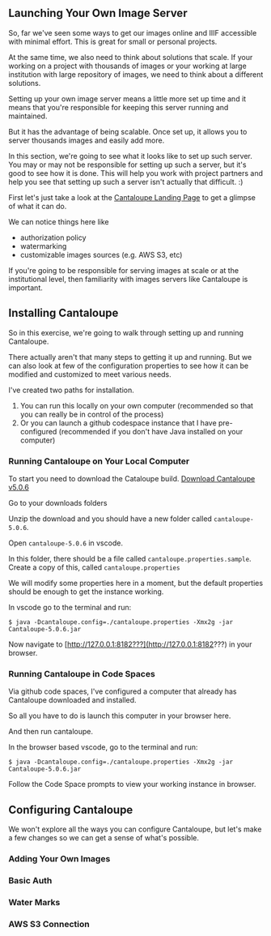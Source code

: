 
## Launching Your Own Image Server

So, far we've seen some ways to get our images online and IIIF accessible with minimal effort. This is great for small or personal projects.

At the same time, we also need to think about solutions that scale. If your working on a project with thousands of images or your working at large institution with large repository of images, we need to think about a different solutions. 

Setting up your own image server means a little more set up time and it means that you're responsible for keeping this server running and maintained.

But it has the advantage of being scalable. Once set up, it allows you to server thousands images and easily add more.

In this section, we're going to see what it looks like to set up such server. You may or may not be responsible for setting up such a server, but it's good to see how it is done. This will help you work with project partners and help you see that setting up such a server isn't actually that difficult. :)

First let's just take a look at the [Cantaloupe Landing Page](https://cantaloupe-project.github.io/) to get a glimpse of what it can do.

We can notice things here like 

* authorization policy
* watermarking
* customizable images sources (e.g. AWS S3, etc)


If you're going to be responsible for serving images at scale or at the institutional level, then familiarity with images servers like Cantaloupe is important.

## Installing Cantaloupe

So in this exercise, we're going to walk through setting up and running Cantaloupe.

There actually aren't that many steps to getting it up and running. But we can also look at few of the configuration properties to see how it can be modified and customized to meet various needs.

I've created two paths for installation. 

1. You can run this locally on your own computer (recommended so that you can really be in control of the process)
2. Or you can launch a github codespace instance that I have pre-configured (recommended if you don't have Java installed on your computer)

### Running Cantaloupe on Your Local Computer

To start you need to download the Cataloupe build. [Download Cantaloupe v5.0.6](https://github.com/cantaloupe-project/cantaloupe/releases/download/v5.0.6/cantaloupe-5.0.6.zip)

Go to your downloads folders

Unzip the download and you should have a new folder called `cantaloupe-5.0.6`.

Open `cantaloupe-5.0.6` in vscode.

In this folder, there should be a file called `cantaloupe.properties.sample`. Create a copy of this, called `cantaloupe.properties`

We will modify some properties here in a moment, but the default properties should be enough to get the instance working.

In vscode go to the terminal and run: 

`$ java -Dcantaloupe.config=./cantaloupe.properties -Xmx2g -jar Cantaloupe-5.0.6.jar`

Now navigate to [http://127.0.0.1:8182???](http://127.0.0.1:8182???) in your browser.

### Running Cantaloupe in Code Spaces

Via github code spaces, I've configured a computer that already has Cantaloupe downloaded and installed. 

So all you have to do is launch this computer in your browser here. 

And then run cantaloupe. 

In the browser based vscode, go to the terminal and run: 

`$ java -Dcantaloupe.config=./cantaloupe.properties -Xmx2g -jar Cantaloupe-5.0.6.jar`

Follow the Code Space prompts to view your working instance in browser.

## Configuring Cantaloupe

We won't explore all the ways you can configure Cantaloupe, but let's make a few changes so we can get a sense of what's possible. 

### Adding Your Own Images
### Basic Auth
### Water Marks
### AWS S3 Connection

<!-- 
Now lets enable the admin panel where we will modify the rest of the settings.

Scroll to line 105, and change false to true. Also add a password/secret.

```
- admin.enabled = false
+ admin.enabled = true
- admin.secret =
+ admin.secret = yolo
```

We need to make one more change here.
Scroll to line 297 and change `AutomaticSelectionStrategy` to `ManualSelectionStrategy`

```
# * If set to `ManualSelectionStrategy`, a processor will be chosen based
#   on the rest of the keys in this section.
- processor.selection_strategy = AutomaticSelectionStrategy
+ processor.selection_strategy = ManualSelectionStrategy
```

Save the file. -->

<!-- ### Run Cantaloupe

Now, start Cantaloupe

`$ java -Dcantaloupe.config=./cantaloupe.properties -Xmx2g -jar Cantaloupe-4.1.1.war`

Now let's go here:

Now navigate to [http://127.0.0.1:8182/iiif/2](http://127.0.0.1:8182/iiif/2) in your browser.

Hopefully you see:

![startupscreen](https://iiif-2-day-workshop.netlify.com/img/cantaloupe-image.png)

### Add Some Images to Cantaloupe

Now let's add some images.

First lets create a separate image directory.

Navigate to our `WorkshopDir` using our alias `$ workshop` or with your full path, e.g. `$ cd ~/Your/Path/To/WorkshopDir`

Create a new directory called images

`$ mkdir images`

Add some images.

Create at least one image called `demo.jpg`

Now, enter the admin panel by navigating to http://127.0.0.1:8182/admin.

Use the username admin and the password you set previously.

Click on Source (in the left hand panel)

Click on FilesystemSource (in the lower panel)

Change the Path Prefix to `../images/`

![screenshot](https://s3.amazonaws.com/lum-faculty-jcwitt-public/cantaloupeAdminSource.png)

### Updating Your Custom Image Viewer with your own Images.

 -->
